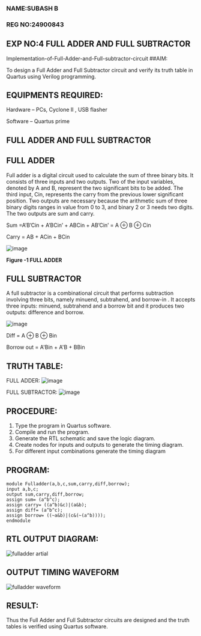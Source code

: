 ### NAME:SUBASH B
### REG NO:24900843
## EXP NO:4 FULL ADDER AND FULL SUBTRACTOR
Implementation-of-Full-Adder-and-Full-subtractor-circuit
##AIM:

To design a Full Adder and Full Subtractor circuit and verify its truth table in Quartus using Verilog programming.

## EQUIPMENTS REQUIRED:

Hardware – PCs, Cyclone II , USB flasher

Software – Quartus prime

## FULL ADDER AND FULL SUBTRACTOR

## FULL ADDER

Full adder is a digital circuit used to calculate the sum of three binary bits. It consists of three inputs and two outputs. Two of the input variables, denoted by A and B, represent the two significant bits to be added. The third input, Cin, represents the carry from the previous lower significant position. Two outputs are necessary because the arithmetic sum of three binary digits ranges in value from 0 to 3, and binary 2 or 3 needs two digits. The two outputs are sum and carry.

Sum =A’B’Cin + A’BCin’ + ABCin + AB’Cin’ = A ⊕ B ⊕ Cin 

Carry = AB + ACin + BCin

![image](https://github.com/naavaneetha/FULL_ADDER_SUBTRACTOR/assets/154305477/0f30ba51-5ffb-4198-845f-18e054f675e7)

**Figure -1 FULL ADDER**

## FULL SUBTRACTOR

A full subtractor is a combinational circuit that performs subtraction involving three bits, namely minuend, subtrahend, and borrow-in . It accepts three inputs: minuend, subtrahend and a borrow bit and it produces two outputs: difference and borrow.

![image](https://github.com/naavaneetha/FULL_ADDER_SUBTRACTOR/assets/154305477/02b24f51-ab51-4304-9ad6-7b81ffc1ead5)

Diff = A ⊕ B ⊕ Bin 

Borrow out = A'Bin + A'B + BBin
## TRUTH TABLE:
FULL ADDER:
![image](https://github.com/user-attachments/assets/73ac5923-56de-4d43-8bd1-8eb52b8910ca)

FULL SUBTRACTOR:
![image](https://github.com/user-attachments/assets/27a83ca4-29c5-46f1-bebe-2ec13a4a0516)

## PROCEDURE:

 1. Type the program in Quartus software.
 2. Compile and run the program.
 3. Generate the RTL schematic and save the logic diagram.
 4. Create nodes for inputs and outputs to generate the timing diagram.
 5. For different input combinations generate the timing diagram
## PROGRAM:
~~~
module Fulladder(a,b,c,sum,carry,diff,borrow);
input a,b,c;
output sum,carry,diff,borrow;
assign sum= (a^b^c);
assign carry= ((a^b)&c)|(a&b);
assign diff= (a^b^c);
assign borrow= ((~a&b)|(c&(~(a^b))));
endmodule
~~~

## RTL OUTPUT DIAGRAM:

![fulladder artial](https://github.com/user-attachments/assets/c70bbd25-cd85-4c9c-8dac-db37bfa00b7b)

## OUTPUT TIMING WAVEFORM
![fulladder waveform](https://github.com/user-attachments/assets/f20cdced-e121-4a31-951b-1eb1ccad197d)

## RESULT:
Thus the Full Adder and Full Subtractor circuits are designed and the truth tables is verified using Quartus software.



